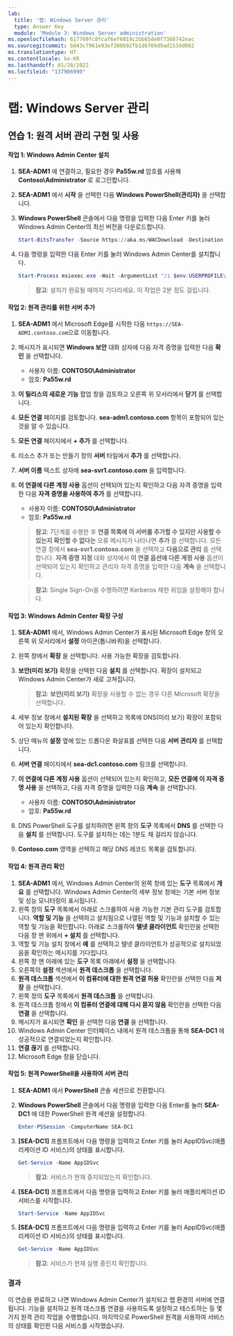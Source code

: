 ```yaml
---
lab:
  title: '랩: Windows Server 관리'
  type: Answer Key
  module: 'Module 3: Windows Server administration'
ms.openlocfilehash: 617789fc8fcaf6ef6019c2bb65de0f7366742eac
ms.sourcegitcommit: bd43c7961e93ef200b92fb1d6f09d9ad153dd082
ms.translationtype: HT
ms.contentlocale: ko-KR
ms.lasthandoff: 01/28/2022
ms.locfileid: "137906990"
---
```

# <a name="lab-managing-windows-server"></a>랩: Windows Server 관리

## <a name="exercise-1-implementing-and-using-remote-server-administration"></a>연습 1: 원격 서버 관리 구현 및 사용

#### <a name="task-1-install-windows-admin-center"></a>작업 1: Windows Admin Center 설치

1. **SEA-ADM1** 에 연결하고, 필요한 경우 **Pa55w.rd** 암호를 사용해 **Contoso\\Administrator** 로 로그인합니다.
1. **SEA-ADM1** 에서 **시작** 을 선택한 다음 **Windows PowerShell(관리자)** 을 선택합니다.
1. **Windows PowerShell** 콘솔에서 다음 명령을 입력한 다음 Enter 키를 눌러 Windows Admin Center의 최신 버전을 다운로드합니다.
    
   ```powershell
   Start-BitsTransfer -Source https://aka.ms/WACDownload -Destination "$env:USERPROFILE\Downloads\WindowsAdminCenter.msi"
   ```
1. 다음 명령을 입력한 다음 Enter 키를 눌러 Windows Admin Center를 설치합니다.
    
   ```powershell
   Start-Process msiexec.exe -Wait -ArgumentList "/i $env:USERPROFILE\Downloads\WindowsAdminCenter.msi /qn /L*v log.txt REGISTRY_REDIRECT_PORT_80=1 SME_PORT=443 SSL_CERTIFICATE_OPTION=generate"
   ```

   > **참고**: 설치가 완료될 때까지 기다리세요. 이 작업은 2분 정도 걸립니다.

#### <a name="task-2-add-servers-for-remote-administration"></a>작업 2: 원격 관리를 위한 서버 추가

1. **SEA-ADM1** 에서 Microsoft Edge를 시작한 다음 `https://SEA-ADM1.contoso.com`으로 이동합니다. 
1. 메시지가 표시되면 **Windows 보안** 대화 상자에 다음 자격 증명을 입력한 다음 **확인** 을 선택합니다.

   - 사용자 이름: **CONTOSO\\Administrator**
   - 암호: **Pa55w.rd**

1. **이 릴리스의 새로운 기능** 팝업 창을 검토하고 오른쪽 위 모서리에서 **닫기** 를 선택합니다.
1. **모든 연결** 페이지를 검토합니다. **sea-adm1.contoso.com** 항목이 포함되어 있는 것을 알 수 있습니다. 
1. **모든 연결** 페이지에서 **+ 추가** 를 선택합니다. 
1. 리소스 추가 또는 만들기 창의 **서버** 타일에서 **추가** 를 선택합니다.
1. **서버 이름** 텍스트 상자에 **sea-svr1.contoso.com** 을 입력합니다.
1. **이 연결에 다른 계정 사용** 옵션이 선택되어 있는지 확인하고 다음 자격 증명을 입력한 다음 **자격 증명을 사용하여 추가** 를 선택합니다.

   - 사용자 이름: **CONTOSO\\Administrator**
   - 암호: **Pa55w.rd**

   > **참고**: 7단계를 수행한 후 **연결 목록에 이 서버를 추가할 수 있지만 사용할 수 있는지 확인할 수 없다는** 오류 메시지가 나타나면 **추가** 를 선택합니다. 모든 연결 창에서 **sea-svr1.contoso.com** 을 선택하고 **다음으로 관리** 를 선택합니다. **자격 증명 지정** 대화 상자에서 **이 연결 옵션에 다른 계정 사용** 옵션이 선택되어 있는지 확인하고 관리자 자격 증명을 입력한 다음 **계속** 을 선택합니다.

   > **참고**: Single Sign-On을 수행하려면 Kerberos 제한 위임을 설정해야 합니다.

#### <a name="task-3-configure-windows-admin-center-extensions"></a>작업 3: Windows Admin Center 확장 구성

1. **SEA-ADM1** 에서, Windows Admin Center가 표시된 Microsoft Edge 창의 오른쪽 위 모서리에서 **설정** 아이콘(톱니바퀴)을 선택합니다.
1. 왼쪽 창에서 **확장** 을 선택합니다. 사용 가능한 확장을 검토합니다.
1. **보안(미리 보기)** 확장을 선택한 다음 **설치** 를 선택합니다. 확장이 설치되고 Windows Admin Center가 새로 고쳐집니다.

   > **참고**: **보안(미리 보기)** 확장을 사용할 수 없는 경우 다른 Microsoft 확장을 선택합니다.

1. 세부 정보 창에서 **설치된 확장** 을 선택하고 목록에 DNS(미리 보기) 확장이 포함되어 있는지 확인합니다.
1. 상단 메뉴의 **설정** 옆에 있는 드롭다운 화살표를 선택한 다음 **서버 관리자** 를 선택합니다.
1. **서버 연결** 페이지에서 **sea-dc1.contoso.com** 링크를 선택합니다.
1. **이 연결에 다른 계정 사용** 옵션이 선택되어 있는지 확인하고, **모든 연결에 이 자격 증명 사용** 을 선택하고, 다음 자격 증명을 입력한 다음 **계속** 을 선택합니다.

   - 사용자 이름: **CONTOSO\\Administrator**
   - 암호: **Pa55w.rd**

1. DNS PowerShell 도구를 설치하려면 왼쪽 창의 **도구** 목록에서 **DNS** 를 선택한 다음 **설치** 를 선택합니다. 도구를 설치하는 데는 1분도 채 걸리지 않습니다.
1. **Contoso.com** 영역을 선택하고 해당 DNS 레코드 목록을 검토합니다.

#### <a name="task-4-verify-remote-administration"></a>작업 4: 원격 관리 확인

1. **SEA-ADM1** 에서, Windows Admin Center의 왼쪽 창에 있는 **도구** 목록에서 **개요** 를 선택합니다. Windows Admin Center의 세부 정보 창에는 기본 서버 정보 및 성능 모니터링이 표시됩니다.
1. 왼쪽 창의 **도구** 목록에서 아래로 스크롤하여 사용 가능한 기본 관리 도구를 검토합니다. **역할 및 기능** 을 선택하고 설치됨으로 나열된 역할 및 기능과 설치할 수 있는 역할 및 기능을 확인합니다. 아래로 스크롤하여 **텔넷 클라이언트** 확인란을 선택한 다음 창 맨 위에서 **+ 설치** 를 선택합니다.
1. 역할 및 기능 설치 창에서 **예** 를 선택하고 텔넷 클라이언트가 성공적으로 설치되었음을 확인하는 메시지를 기다립니다.
1. 왼쪽 창 맨 아래에 있는 **도구** 목록 아래에서 **설정** 을 선택합니다.
1. 오른쪽의 **설정** 섹션에서 **원격 데스크톱** 을 선택합니다.
1. **원격 데스크톱** 섹션에서 **이 컴퓨터에 대한 원격 연결 허용** 확인란을 선택한 다음 **저장** 을 선택합니다.
1. 왼쪽 창의 **도구** 목록에서 **원격 데스크톱** 을 선택합니다.
1. 원격 데스크톱 창에서 **이 컴퓨터 연결에 대해 다시 묻지 않음** 확인란을 선택한 다음 **연결** 을 선택합니다.
1. 메시지가 표시되면 **확인** 을 선택한 다음 **연결** 을 선택합니다.
1. Windows Admin Center 인터페이스 내에서 원격 데스크톱을 통해 **SEA-DC1** 에 성공적으로 연결되었는지 확인합니다.
1. **연결 끊기** 를 선택합니다.
1. Microsoft Edge 창을 닫습니다.

#### <a name="task-5-administer-servers-with-remote-powershell"></a>작업 5: 원격 PowerShell을 사용하여 서버 관리

1. **SEA-ADM1** 에서 **PowerShell** 콘솔 세션으로 전환합니다. 
1. **Windows PowerShell** 콘솔에서 다음 명령을 입력한 다음 Enter를 눌러 **SEA-DC1** 에 대한 PowerShell 원격 세션을 설정합니다.

   ```powershell
   Enter-PSSession -ComputerName SEA-DC1
   ```
1. **[SEA-DC1]** 프롬프트에서 다음 명령을 입력하고 Enter 키를 눌러 AppIDSvc(애플리케이션 ID 서비스)의 상태를 표시합니다.

   ```powershell
   Get-Service -Name AppIDSvc
   ```

   > **참고**: 서비스가 현재 중지되었는지 확인합니다.

1. **[SEA-DC1]** 프롬프트에서 다음 명령을 입력하고 Enter 키를 눌러 애플리케이션 ID 서비스를 시작합니다.

   ```powershell
   Start-Service -Name AppIDSvc
   ```
1. **[SEA-DC1]** 프롬프트에서 다음 명령을 입력하고 Enter 키를 눌러 AppIDSvc(애플리케이션 ID 서비스)의 상태를 표시합니다.

   ```powershell
   Get-Service -Name AppIDSvc
   ```

   > **참고**: 서비스가 현재 실행 중인지 확인합니다.

### <a name="results"></a>결과

이 연습을 완료하고 나면 Windows Admin Center가 설치되고 랩 환경의 서버에 연결됩니다. 기능을 설치하고 원격 데스크톱 연결을 사용하도록 설정하고 테스트하는 등 몇 가지 원격 관리 작업을 수행했습니다. 마지막으로 PowerShell 원격을 사용하여 서비스의 상태를 확인한 다음 서비스를 시작했습니다.
